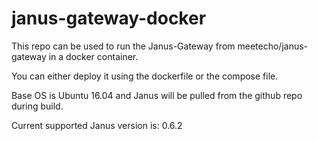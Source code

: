 # janus-gateway-docker

This repo can be used to run the Janus-Gateway from meetecho/janus-gateway in a docker container.

You can either deploy it using the dockerfile or the compose file.

Base OS is Ubuntu 16.04 and Janus will be pulled from the github repo during build.

Current supported Janus version is: 0.6.2